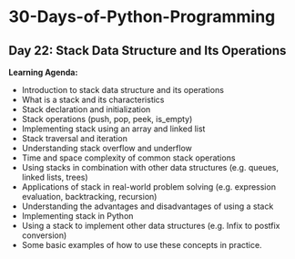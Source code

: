 # 30-Days-of-Python-Programming

## Day 22: Stack Data Structure and Its Operations 



**Learning Agenda:**
- Introduction to stack data structure and its operations
- What is a stack and its characteristics
- Stack declaration and initialization
- Stack operations (push, pop, peek, is_empty)
- Implementing stack using an array and linked list
- Stack traversal and iteration
- Understanding stack overflow and underflow
- Time and space complexity of common stack operations
- Using stacks in combination with other data structures (e.g. queues, linked lists, trees)
- Applications of stack in real-world problem solving (e.g. expression evaluation, backtracking, recursion)
- Understanding the advantages and disadvantages of using a stack
- Implementing stack in Python
- Using a stack to implement other data structures (e.g. Infix to postfix conversion)
- Some basic examples of how to use these concepts in practice.